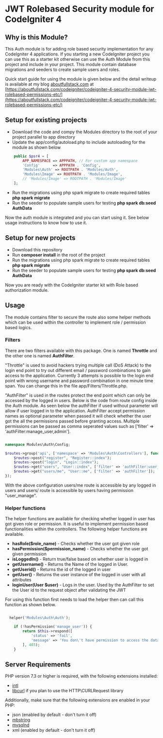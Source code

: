 # JWT Rolebased Security module for CodeIgniter 4

## Why is this Module?

This Auth module is for adding role based security implementation for any CodeIgniter 4 applications. If you starting a new CodeIgniter project you can use this as a starter kit otherwise can use the Auth Module from this project and include in your project. This module contain database migrations and seeders to create sample users and roles.

Quick start guide for using the module is given below and the detail writeup is available at my blog [aboutfullstack.com](https://aboutfullstack.com) at [https://aboutfullstack.com/codeigniter/codeigniter-4-security-module-jwt-rolebased-permissions-etc/](https://aboutfullstack.com/codeigniter/codeigniter-4-security-module-jwt-rolebased-permissions-etc/)

## Setup for existing projects

- Download the code and compy the Modules directory to the root of your project parallel to app directory
- Update the app/config/autoload.php to include autoloading for the module as shown below

```php
    public $psr4 = [
        APP_NAMESPACE => APPPATH, // For custom app namespace
        'Config'      => APPPATH . 'Config',
        'Modules\Auth' => ROOTPATH . 'Modules/Auth',
        'Modules\Image' => ROOTPATH . 'Modules/Image',
        // 'Modules/Image' => ROOTPATH . 'Modules/Image'
    ];

```

- Run the migrations using php spark migrate to create required tables **php spark migrate**
- Run the seeder to populate sample users for testing **php spark db:seed AuthData**

Now the auth module is integrated and you can start using it. See below usage instructions to know how to use it.

## Setup for new projects

- Download this repository
- Run **composer install** in the root of the project
- Run the migrations using php spark migrate to create required tables **php spark migrate**
- Run the seeder to populate sample users for testing **php spark db:seed AuthData**

Now you are ready with the CodeIgniter starter kit with Role based authorization module.

## Usage

The module contains filter to secure the route also some helper methods which can be used within the controller to implement role / permission based logics.

### Filters

There are two filters available with this package. One is named **Throttle** and the other one is named **AuthFilter**.

"Throttle" is used to avoid hackers trying multiple call (DoS Attack) to the login end point to try out different email / password combinations to gain access to the application. Currently 3 attempts is possible to the login end point with wrong username and password combination in one minute time span. You can change this in the file app/Filters/Throttle.php.

"AuthFilter" is used in the routes protect the end point which can only be accessed by the logged in users. Below is the code from route config inside the Auth module. As seen below the authFilter if used without parameter will allow if user logged in to the application. AuthFilter accept permission names as optional parameter when passed it will check whether the user got the all the permissions passed before granting access. Multiple permissions can be passed as comma seperated values such as ['filter' => 'authFilter:manage_user,admin'].

```php

namespace Modules\Auth\Config;

$routes->group('api', ['namespace' => 'Modules\Auth\Controllers'], function ($routes) {
    $routes->post("register", "Register::index");
    $routes->post("login", "Login::index");
    $routes->get("users", "User::index", ['filter' => 'authFilter:user_manage']);
    $routes->get("users/me", "User::me", ['filter' => 'authFilter']);
});

```

With the above configuration users/me route is accessible by any logged in users and users/ route is accessible by users having permission "user_manage".

### Helper functions

The helper functions are available for checking whether logged in user has got given role or permission. It is useful to implement permission based functionalities within the controllers. The following helper functions are available.

- **hasRole($role_name)** - Checks whether the user got given role
- **hasPermission($permission_name)** - Checks whether the user got given permission
- **isLoggedIn()** - Return true/false based on whether user is logged in
- **getUsername()** - Returns the Name of the logged in User.
- **getUserid()** - Returns the id of the logged in user
- **getUser()** - Returns the user instance of the logged in user with all attributes
- **loginUser(User $user)** - Logs in the user. Used by the AuthFilter to set the User id to the request object after validating the JWT

For using this function first needs to load the helper then can call this function as shown below.

```php

  helper('Modules\Auth\Auth');

    if (!hasPermission('manage_user')) {
        return $this->respond([
            'status' => 'fail',
            'message' => 'You don\'t have permission to access the data'
        ], 403);
    }

```

## Server Requirements

PHP version 7.3 or higher is required, with the following extensions installed:

- [intl](http://php.net/manual/en/intl.requirements.php)
- [libcurl](http://php.net/manual/en/curl.requirements.php) if you plan to use the HTTP\CURLRequest library

Additionally, make sure that the following extensions are enabled in your PHP:

- json (enabled by default - don't turn it off)
- [mbstring](http://php.net/manual/en/mbstring.installation.php)
- [mysqlnd](http://php.net/manual/en/mysqlnd.install.php)
- xml (enabled by default - don't turn it off)

```

```
